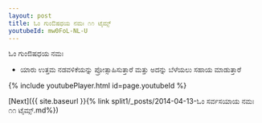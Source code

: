 ```yaml
---
layout: post
title: ಓಂ ಗುಂಔಷಧಯ ನಮಃ ೧೧ ಟೈಮ್ಸ್
youtubeId: mw0FoL-NL-U
---
```

 
 
 ಓಂ ಗುಂಔಷಧಯ ನಮಃ  
 
 -  ಯಾರು ಉತ್ತಮ ನಡವಳಿಕೆಯನ್ನು ಪ್ರೋತ್ಸಾಹಿಸುತ್ತಾರೆ ಮತ್ತು ಅದನ್ನು ಬೆಳೆಯಲು ಸಹಾಯ ಮಾಡುತ್ತಾರೆ 
 
  
 
  
 
 
 
 
 
 


{% include youtubePlayer.html id=page.youtubeId %}
 
[Next]({{ site.baseurl }}{% link  split1/_posts/2014-04-13-ಓಂ ಸರ್ವಸಯಾಯ ನಮಃ ೧೧ ಟೈಮ್ಸ್.md%})
 
